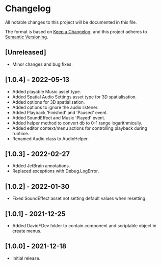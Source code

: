 # Changelog
All notable changes to this project will be documented in this file.

The format is based on [Keep a Changelog](https://keepachangelog.com/en/1.0.0/),
and this project adheres to [Semantic Versioning](https://semver.org/spec/v2.0.0.html).

## [Unreleased]
- Minor changes and bug fixes.

## [1.0.4] - 2022-05-13
- Added playable Music asset type.
- Added Spatial Audio Settings asset type for 3D spatialisation.
- Added options for 3D spatialisation.
- Added options to ignore the audio listener.
- Added Playback 'Finished' and 'Paused' event.
- Added SoundEffect and Music 'Played' event.
- Added helper method to convert db to 0-1 range logarithmically.
- Added editor context/menu actions for controlling playback during runtime.
- Renamed Audio class to AudioHelper.

## [1.0.3] - 2022-02-27
- Added JetBrain annotations.
- Replaced exceptions with Debug.LogError.

## [1.0.2] - 2022-01-30
- Fixed SoundEffect asset not setting default values when resetting.

## [1.0.1] - 2021-12-25
- Added DavidFDev folder to contain component and scriptable object in create menus.

## [1.0.0] - 2021-12-18
- Initial release.